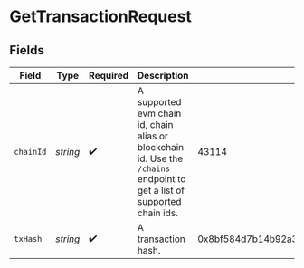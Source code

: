 # GetTransactionRequest


## Fields

| Field                                                                                                                    | Type                                                                                                                     | Required                                                                                                                 | Description                                                                                                              | Example                                                                                                                  |
| ------------------------------------------------------------------------------------------------------------------------ | ------------------------------------------------------------------------------------------------------------------------ | ------------------------------------------------------------------------------------------------------------------------ | ------------------------------------------------------------------------------------------------------------------------ | ------------------------------------------------------------------------------------------------------------------------ |
| `chainId`                                                                                                                | *string*                                                                                                                 | :heavy_check_mark:                                                                                                       | A supported evm chain id, chain alias or blockchain id. Use the `/chains` endpoint to get a list of supported chain ids. | 43114                                                                                                                    |
| `txHash`                                                                                                                 | *string*                                                                                                                 | :heavy_check_mark:                                                                                                       | A transaction hash.                                                                                                      | 0x8bf584d7b14b92a32a339872a66b134a70ba3ba7c305823f348db6f860253f45                                                       |
